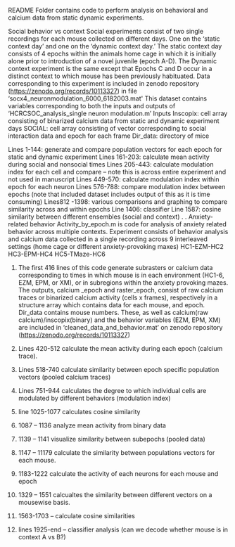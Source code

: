 README
Folder contains code to perform analysis on behavioral and calcium data from static dynamic experiments. 

Social behavior vs context
Social experiments consist of two single recordings for each mouse collected on different days. One on the ‘static context day’ and one on the ‘dynamic context day.’ The static context day consists of 4 epochs within the animals home cage in which it is initially alone prior to introduction of a novel juvenile (epoch A-D). The Dynamic context experiment is the same except that Epochs C and D occur in a distinct context to which mouse has been previously habituated. 
Data corresponding to this experiment is included in zenodo repository (https://zenodo.org/records/10113327) in file ‘socx4_neuronmodulation_6000_6182003.mat'
This dataset contains variables corresponding to both the inputs and outputs of ‘HCRCSOC_analysis_single neuron modulation.m’
Inputs
Inscopix: cell array consisting of binarized calcium data from static and dynamic experiment days
SOCIAL: cell array consisting of vector corresponding to social interaction data and epoch for each frame
Dir_data: directory of mice

Lines 1-144: generate and compare population vectors for each epoch for static and dynamic experiment
Lines 161-203: calculate mean activity during social and nonsocial times
Lines 205-443: calculate modulation index for each cell and compare – note this is across entire experiment and not used in manuscript
Lines 449-570: calculate modulation index within epoch for each neuron
Lines 576-788: compare modulation index between epochs (note that included dataset includes output of this as it is time consuming)
Lines812 -1398: various comparisons and graphing to compare similarity across and within epochs
Line 1406: classifier
Line 1587: cosine similarity between different ensembles (social and context)
.
.
Anxiety-related behavior
Activity_by_epoch.m is code for analysis of anxiety related behavior across multiple contexts. Experiment consists of behavior analysis and calcium data collected in a single recording across 9 interleaved settings (home cage or different anxiety-provoking maxes)
HC1-EZM-HC2
HC3-EPM-HC4
HC5-TMaze-HC6 
1. The first 416 lines of this code generate subrasters or calcium data corresponding to times in which mouse is in each environment (HC1-6, EZM, EPM, or XM), or in subregions within the anxiety provoking mazes.
The outputs, calcium _epoch and raster_epoch, consist of raw calcium traces or binarized calcium activity (cells x frames), respectively in a structure array which contains data for each mouse, and epoch. Dir_data contains mouse numbers. These, as well as calcium(raw calcium)/inscopix(binary) and the behavior variables (EZM, EPM, XM) are included in ‘cleaned_data_and_behavior.mat’ on zenodo repository (https://zenodo.org/records/10113327)
2. Lines 420-512 calculate the mean activity during each epoch (calcium trace).
3. Lines 518-740 calculate similarity between epoch specific population vectors (pooled calcium traces)
4. Lines 751-944 calculates the degree to which individual cells are modulated by different behaviors (modulation index)

5. line 1025-1077 calculates cosine similarity

6. 1087 – 1136 analyze mean activity from binary data
7. 1139 – 1141 visualize similarity between subepochs (pooled data)
8. 1147 – 11179 calculate the similarity between populations vectors for each mouse. 
9. 1183-1222 calculate the activity of each neurons for each mouse and epoch
10. 1329 – 1551 calcualtes the similarity between different vectors on a mousewise basis. 
11. 1563-1703 – calculate cosine similarities
12. lines 1925-end – classifier analysis (can we decode whether mouse is in context A vs B?)



  

